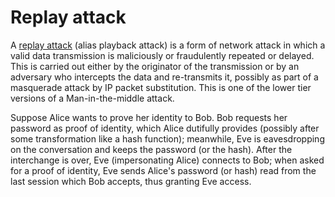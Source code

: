 # Replay attack

A [replay attack](attack-trees:docs/network/Replay-attack) (alias playback attack) is a form of network attack in which a valid data transmission is maliciously or fraudulently repeated or delayed. This is carried out either by the originator of the transmission or by an adversary who intercepts the data and re-transmits it, possibly as part of a masquerade attack by IP packet substitution. This is one of the lower tier versions of a Man-in-the-middle attack.

Suppose Alice wants to prove her identity to Bob. Bob requests her password as proof of identity, which Alice dutifully provides (possibly after some transformation like a hash function); meanwhile, Eve is eavesdropping on the conversation and keeps the password (or the hash). After the interchange is over, Eve (impersonating Alice) connects to Bob; when asked for a proof of identity, Eve sends Alice's password (or hash) read from the last session which Bob accepts, thus granting Eve access. 
